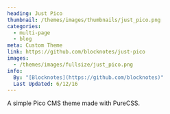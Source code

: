 ```yaml
---
heading: Just Pico
thumbnail: /themes/images/thumbnails/just_pico.png
categories:
  - multi-page
  - blog
meta: Custom Theme
link: https://github.com/blocknotes/just-pico
images:
  - /themes/images/fullsize/just_pico.png
info:
  By: "[Blocknotes](https://github.com/blocknotes)"
  Last Updated: 6/12/16
---
```

A simple Pico CMS theme made with PureCSS.
